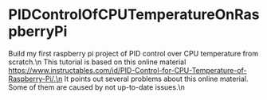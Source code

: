 # PIDControlOfCPUTemperatureOnRaspberryPi
Build my first raspberry pi project of PID control over CPU temperature from scratch.\n
This tutorial is based on this online material https://www.instructables.com/id/PID-Control-for-CPU-Temperature-of-Raspberry-Pi/.\n
It points out several problems about this online material. Some of them are caused by not up-to-date issues.\n

